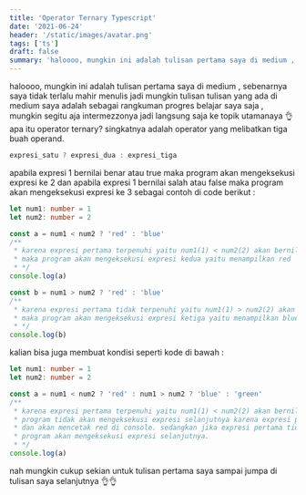 ```yaml
---
title: 'Operator Ternary Typescript'
date: '2021-06-24'
header: '/static/images/avatar.png'
tags: ['ts']
draft: false
summary: 'haloooo, mungkin ini adalah tulisan pertama saya di medium , sebenarnya saya tidak terlalu mahir menulis jadi mungkin tulisan tulisan yang ada di medium saya adalah sebagai rangkuman progres belajar saya saja , mungkin segitu aja intermezzonya jadi langsung saja ke topik utamanaya 👌.'
---
```


haloooo, mungkin ini adalah tulisan pertama saya di medium , sebenarnya saya tidak terlalu mahir menulis jadi mungkin tulisan tulisan yang ada di medium saya adalah sebagai rangkuman progres belajar saya saja , mungkin segitu aja intermezzonya jadi langsung saja ke topik utamanaya 👌
apa itu operator ternary? singkatnya adalah operator yang melibatkan tiga buah operand.

```ts
expresi_satu ? expresi_dua : expresi_tiga
```

apabila expresi 1 bernilai benar atau true maka program akan mengeksekusi expresi ke 2 dan apabila expresi 1 bernilai salah atau false maka program akan mengeksekusi expresi ke 3 sebagai contoh di code berikut :

```ts
let num1: number = 1
let num2: number = 2

const a = num1 < num2 ? 'red' : 'blue'
/**
 * karena expresi pertama terpenuhi yaitu num1(1) < num2(2) akan bernilai true
 * maka program akan mengeksekusi expresi kedua yaitu menampilkan red
 * */
console.log(a)

const b = num1 > num2 ? 'red' : 'blue'
/**
 * karena expresi pertama tidak terpenuhi yaitu num1(1) > num2(2) akan bernilai false
 * maka program akan mengeksekusi expresi ketiga yaitu menampilkan blue
 * */
console.log(b)
```

kalian bisa juga membuat kondisi seperti kode di bawah :

```ts
let num1: number = 1
let num2: number = 2

const a = num1 < num2 ? 'red' : num1 > num2 ? 'blue' : 'green'
/**
 * karena expresi pertama terpenuhi yaitu num1(1) < num2(2) akan bernilai true dan
 * program tidak akan mengeksekusi expresi selanjutnya karena expresi pertama terpenuhi
 * dan akan mencetak red di console. sedangkan jika expresi pertama tidak terpenuhi maka
 * program akan mengeksekusi expresi selanjutnya.
 * */
console.log(a)
```

nah mungkin cukup sekian untuk tulisan pertama saya sampai jumpa di tulisan saya selanjutnya 👌👌
